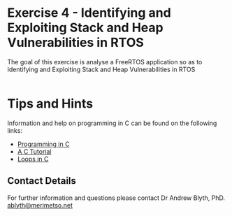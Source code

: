 # Exercise 4 - Identifying and Exploiting Stack and Heap Vulnerabilities in RTOS

The goal of this exercise is analyse a FreeRTOS application so as to  Identifying and Exploiting Stack and Heap Vulnerabilities in RTOS


```c


```


# Tips and Hints
Information and help on programming in C can be found on the following links:
* [Programming in C](https://beginnersbook.com/2014/01/c-program-structure/)
* [A C Tutorial](https://www.cprogramming.com/tutorial/c-tutorial.html?inl=nv)
* [Loops in C](https://www.tutorialspoint.com/cprogramming/c_loops.htm)

## Contact Details

For further information and questions please contact Dr Andrew Blyth, PhD. <ablyth@merimetso.net>
